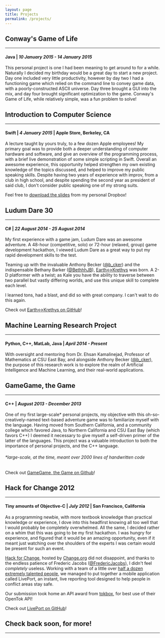 ```yaml
---
layout: page
title: Projects
permalink: /projects/
---
```


## Conway's Game of Life
---

#### **Java** | *10 January 2015 - 14 January 2015*

This personal project is one I had been meaning to get around to for a while. Naturally I decided my
birthday would be a great day to start a new project. Day one included very little productivity,
however by day two I had a functioning game which relied on the command line to convey game data,
with a poorly-constructed ASCII universe. Day three brought a GUI into the mix, and day four brought
significant optimization to the game. Conway's Game of Life, while relatively simple, was a fun
problem to solve!

## Introduction to Computer Science
---

#### **Swift** | *4 January 2015* | Apple Store, Berkeley, CA

A lecture taught by yours truly, to a few dozen Apple employees! My primary goal was to provide both
a deeper understanding of computer hardware and software, and give an overview of the programming
process, with a brief live demonstration of some simple scripting in Swift. Overall an awesome
experience, this opportunity helped strengthen my own existing knowledge of the topics discussed,
and helped to improve my public speaking skills. Despite having two years of experience with improv,
from a club in high school, and despite spending the second year as president of said club, I don't
consider public speaking one of my strong suits.

Feel free to [download the slides] from my personal Dropbox!

## Ludum Dare 30
---

#### **C#** | *22 August 2014 - 25 August 2014*

My first experience with a game jam, Ludum Dare was an awesome adventure. A 48-hour (competitive,
solo) or 72-hour (relaxed, group) game development hackathon, I viewed Ludum Dare as a great way to
put my rapid development skills to the test.

Teaming up with the invaluable Anthony Becker ([@b_cker]) and the
indispensable Bethany Barker ([@BethhhJB]), [Earth<->Krethys] was born. A 2-D platformer with a
twist; as Kale you have the ability to traverse between two parallel but vastly differing worlds,
and use this unique skill to complete each level.

I learned tons, had a blast, and did so with great company. I can't wait to do this again.

Check out [Earth<->Krethys on GitHub]!

## Machine Learning Research Project
---

#### **Python, C++, MatLab, Java** | *April 2014 - Present*

With oversight and mentoring from Dr. Ehsan Kamalinejad, Professor of Mathematics at CSU East Bay,
and alongside Anthony Becker ([@b_cker]), the purpose of this research work is to explore the realm
of Artificial Intelligence and Machine Learning, and their real-world applications.

## GameGame, the Game
---

#### **C++** | *August 2013 - December 2013*

One of my first large-scale* personal projects, my objective with this oh-so-creatively-named
text-based adventure game  was to familiarize myself with the language. Having moved from Southern
California, and a community college which favored Java, to Northern California and CSU East Bay
(which favors C++) I deemed it necessary to give myself a self-driven primer of the latter of the
languages. This project was a valuable introduction to both the importance of personal projects, and
the C++ language.

###### *large-scale, at the time, meant over 2000 lines of handwritten code

Check out [GameGame, the Game on Github]!

## Hack for Change 2012
---

#### Tiny amounts of **Objective-C** | *July 2012* | San Francisco, California

As a programming newbie, with more textbook knowledge than practical knowledge or experience, I dove
into this headfirst knowing all too well that I would probably be completely overwhelmed. All the
same, I decided rather on a whim that this was going to be my first hackathon. I was hungry for
experience, and figured that it would be an amazing opportunity, even if it meant just watching over
the shoulders of the experts I was certain would be present for such an event.

[Hack for Change], hosted by [Change.org] did not disappoint, and thanks to the endless patience of
Frederic Jacobs ([@FredericJacobs]), I didn't feel *completely* useless. Working with a team of a
little over [half a dozen extremely talented people], we managed to put together a mobile
application called LivePort, an instant, live reporting tool designed to help people in conflict
areas stay safe.

Our submission took home an API award from [tokbox], for best use of their OpenTok API!

Check out [LivePort on GitHub]!

## Check back soon, for more!
---

<!--- People! -->
[@b_cker]: https://twitter.com/b_cker
[@BethhhJB]: https://twitter.com/BethhhJB
[@FredericJacobs]: https://twitter.com/FredericJacobs

<!--- Websites / Project links! -->
[download the slides]: https://www.dropbox.com/sh/qxalap2n5j07vgn/AAAMjSHV83sr5Xy2gdD_9j16a?dl=1

[Earth<->Krethys]: https://ludumdare.com/compo/ludum-dare-30/?action=preview&uid=41673
[Earth<->Krethys on GitHub]: https://github.com/NRFACTOR/Earth-Krethys

[GameGame, the Game on Github]: https://github.com/NRFACTOR/Gamegame

[Hack for Change]: https://hackforchange.org/
[Change.org]: https://change.org/
[half a dozen extremely talented people]: https://twitter.com/liveporting/status/229735173120458752
[LivePort on GitHub]: https://github.com/FredericJacobs/LivePort-iOS
[tokbox]: https://tokbox.com
